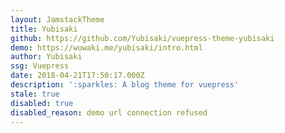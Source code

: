 ```yaml
---
layout: JamstackTheme
title: Yubisaki
github: https://github.com/Yubisaki/vuepress-theme-yubisaki
demo: https://wuwaki.me/yubisaki/intro.html
author: Yubisaki
ssg: Vuepress
date: 2018-04-21T17:50:17.000Z
description: ':sparkles: A blog theme for vuepress'
stale: true
disabled: true
disabled_reason: demo url connection refused
---
```

